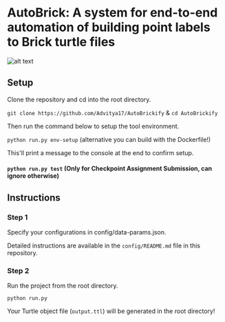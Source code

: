 # AutoBrick: A system for end-to-end automation of building point labels to Brick turtle files

![alt text](https://github.com/Advitya17/AutoBrickify/blob/main/workflow.png?raw=true)

## Setup

Clone the repository and cd into the root directory.

`git clone https://github.com/Advitya17/AutoBrickify` & `cd AutoBrickify`

Then run the command below to setup the tool environment.

`python run.py env-setup` (alternative you can build with the Dockerfile!)

This'll print a message to the console at the end to confirm setup.

#### `python run.py test` (Only for Checkpoint Assignment Submission, can ignore otherwise)

## Instructions

### Step 1
Specify your configurations in config/data-params.json. 

Detailed instructions are available in the `config/README.md` file in this repository.


### Step 2
Run the project from the root directory.

`python run.py`

Your Turtle object file (`output.ttl`) will be generated in the root directory!
